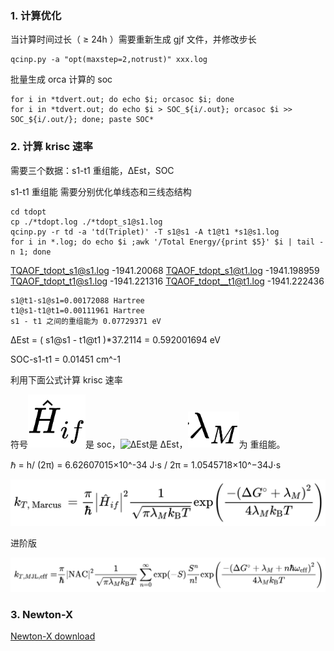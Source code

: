 ### 1. 计算优化

当计算时间过长（ ≥ 24h ）需要重新生成 gjf 文件，并修改步长
```
qcinp.py -a "opt(maxstep=2,notrust)" xxx.log
```
批量生成 orca 计算的 soc
```
for i in *tdvert.out; do echo $i; orcasoc $i; done
for i in *tdvert.out; do echo $i > SOC_${i/.out}; orcasoc $i >> SOC_${i/.out/}; done; paste SOC*
```

### 2. 计算 krisc 速率

需要三个数据：s1-t1 重组能，ΔEst，SOC

s1-t1 重组能 需要分别优化单线态和三线态结构
```
cd tdopt
cp ./*tdopt.log ./*tdopt_s1@s1.log
qcinp.py -r td -a 'td(Triplet)' -T s1@s1 -A t1@t1 *s1@s1.log
for i in *.log; do echo $i ;awk '/Total Energy/{print $5}' $i | tail -n 1; done
```
TQAOF_tdopt_s1@s1.log
-1941.20068
TQAOF_tdopt_s1@t1.log
-1941.198959
TQAOF_tdopt_t1@s1.log
-1941.221316
TQAOF_tdopt__t1@t1.log
-1941.222436
```
s1@t1-s1@s1=0.00172088 Hartree
t1@s1-t1@t1=0.00111961 Hartree
s1 - t1 之间的重组能为 0.07729371 eV
```
ΔEst = ( s1@s1 - t1@t1 )*37.2114 = 0.592001694 eV

SOC-s1-t1 = 0.01451 cm^-1

利用下面公式计算 krisc 速率

符号![SOC](img/SOC.jpg)是 soc，![ΔEst](img/%CE%94Est.png)是 ΔEst，![重组能](img/%E9%87%8D%E7%BB%84%E8%83%BD.png)为 重组能。

ℏ = h/ (2π) = 6.62607015×10^-34 J·s / 2π = 1.0545718×10^−34J⋅s

![输入图片说明](img/QianJianTec1717411558328.jpg)

进阶版

![输入图片说明](img/QianJianTec1717406685030.jpg)

### 3. Newton-X 

[Newton-X download](https://amubox.univ-amu.fr/s/DC3FYQFFaas5K8Y)






